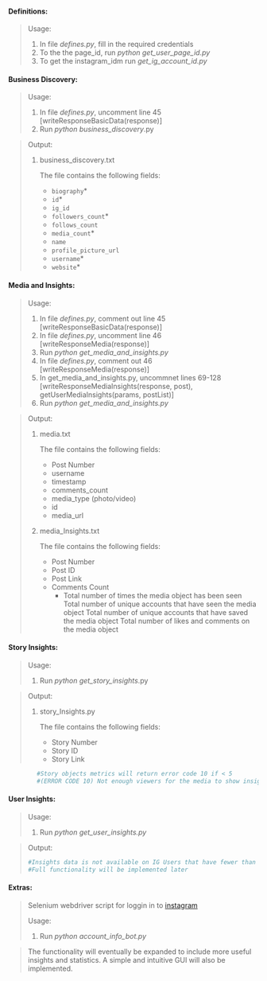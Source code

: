 

#### Definitions:

> Usage:
>
> 1. In file _defines.py_, fill in the required credentials 
> 2. To the the page_id, run _python get_user_page_id.py_ 
> 3. To get the instagram_idm run _get_ig_account_id.py_ 



#### Business Discovery:

> Usage: 
>
> 1. In file _defines.py_, uncomment line 45 [writeResponseBasicData(response)] 
> 2. Run _python business_discovery_.py 

> Output:
>
> 1. business_discovery.txt 
>
>    The file contains the following fields:
>
>    - `biography`*
>    - `id`*
>    - `ig_id`
>    - `followers_count`*
>    - `follows_count`
>    - `media_count`*
>    - `name`
>    - `profile_picture_url`
>    - `username`*
>    - `website`*



#### Media and Insights: 

> Usage:
>
> 1. In file _defines.py_, comment out line 45 [writeResponseBasicData(response)] 
> 2. In file _defines.py_, uncomment line 46 [writeResponseMedia(response)] 
> 3. Run _python get_media_and_insights.py_
> 4. In file _defines.py_, comment out 46 [writeResponseMedia(response)] 
> 5. In get_media_and_insights.py, uncommnet lines 69-128 [writeResponseMediaInsights(response, post), getUserMediaInsights(params, postList)]
> 6. Run _python get_media_and_insights.py_ 

> Output: 
>
> 1. media.txt 
>
>    The file contains the following fields: 
>
>    - Post Number
>    - username 
>    - timestamp 
>    - comments_count 
>    - media_type (photo/video)
>    - id 
>    - media_url
>
> 2. media_Insights.txt 
>
>    The file contains the following fields: 
>
>    - Post Number 
>    - Post ID
>    - Post Link 
>    - Comments Count 
>      - Total number of times the media object has been seen
>        Total number of unique accounts that have seen the media object
>        Total number of unique accounts that have saved the media object
>        Total number of likes and comments on the media object



#### Story Insights:

> Usage: 
>
> 1. Run _python get_story_insights_.py 

> Output: 
>
> 1. story_Insights.py 
>
>    The file contains the following fields:
>
>    - Story Number 
>    - Story ID
>    - Story Link 

```python
		#Story objects metrics will return error code 10 if < 5
  		#(ERROR CODE 10) Not enough viewers for the media to show insights
```



#### User Insights: 

> Usage:
>
> 1. Run _python get_user_insights.py_

> Output: 
>
> ```python
> #Insights data is not available on IG Users that have fewer than 100 followers.
> #Full functionality will be implemented later 
> ```
>



#### Extras:

> Selenium webdriver script for loggin in to [instagram](https://www.instagram.com/)
>
> Usage:
>
> 1. Run _python account_info_bot.py_ 

> The functionality will eventually be expanded to include more useful insights and statistics.  A simple and intuitive GUI will also be implemented. 
